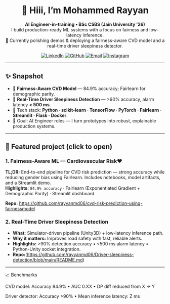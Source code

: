 <!-- PROFILE README for github.com/rayyanmd06 -->
<div align="center">

# 👋 Hiii, I’m **Mohammed Rayyan**
**AI Engineer-in-training • BSc CSBS (Jain University ’26)**  
I build production-ready ML systems with a focus on fairness and low-latency inference.  
🔭 Currently polishing demos & deploying a fairness-aware CVD model and a real-time driver sleepiness detector.

[![LinkedIn](https://img.shields.io/badge/LinkedIn-Rayyan-%230A66C2?style=for-the-badge&logo=linkedin&logoColor=white)](https://linkedin.com/in/mohammed-rayyan-angadi)
[![GitHub](https://img.shields.io/badge/GitHub-rayyanmd06-%23FF0000?style=for-the-badge&logo=github&logoColor=white)](https://github.com/rayyanmd06)
[![Email](https://img.shields.io/badge/Email-rayyanmd.professional@gmail.com-%23FF0000?style=for-the-badge&logo=gmail&logoColor=white)](mailto:rayyanmd.professional@gmail.com)
[![Instagram](https://img.shields.io/badge/Instagram-the.sleepy.headd-%230A66C2?style=for-the-badge&logo=instagram&logoColor=white)](https://instagram.com/the.sleepy.headd)


</div>

---

## ✨ Snapshot
- 🔬 **Fairness-Aware CVD Model** — 84.9% accuracy; Fairlearn for demographic parity.  
- 🚗 **Real-Time Driver Sleepiness Detection** — >90% accuracy, alarm latency **< 500 ms**.  
- 🧰 Tech stack: **Python · scikit-learn · TensorFlow · PyTorch · Fairlearn · Streamlit · Flask · Docker**.  
- 🎯 Goal: AI Engineer roles — I turn prototypes into robust, explainable production systems.

---

## 🚀 Featured project (click to open)
### 1. Fairness-Aware ML — Cardiovascular Risk❤️ 
**TL;DR:** End-to-end pipeline for CVD risk prediction — strong accuracy while reducing gender bias using Fairlearn. Includes notebooks, model artifacts, and a Streamlit demo.  
**Highlights:** `84.9% accuracy` · Fairlearn (Exponentiated Gradient + Demographic Parity) · Streamlit dashboard

**Repo:** https://github.com/rayyanmd06/cvd-risk-prediction-using-fairnessmodel  


### 2. **Real-Time Driver Sleepiness Detection**
- **What:** Simulator-driven pipeline (Unity3D) + low-latency inference path.  
- **Why it matters:** Improves road safety with fast, reliable alerts.  
- **Highlights:** >90% detection accuracy • <500 ms alarm latency • Python-Unity socket integration.
- **Repo:**(https://github.com/rayyanmd06/Driver-sleepiness-detection/blob/main/README.md)

---
📈 Benchmarks

CVD model: Accuracy 84.9% • AUC 0.XX • DP diff reduced from X → Y

Driver detector: Accuracy >90% • Mean inference latency: Z ms







